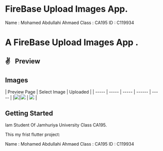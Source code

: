 # FireBase Upload Images App.
Name : Mohamed Abdullahi Ahmaed Class : CA195
ID : C119934

<h1>A FireBase Upload Images App .</h1>

## ✌  Preview

## Images

| Preview Page | Select Image | Uploaded |
| ----- | ----- | ----- | ------ | ----- |
|![][Preview ScreenShot]|![][Select Screenshot] | ![][Uploaded Screenshot] |


[Preview ScreenShot]: https://raw.githubusercontent.com/hiradu/hiradu/master/images/all.gif
[Select Screenshot]: https://raw.githubusercontent.com/hiradu/hiradu/master/images/11.jpeg
[Uploaded Screenshot]: https://raw.githubusercontent.com/hiradu/hiradu/master/images/55.jpeg



## Getting Started

Iam Student Of Jamhuriya University Class CA195.

This my frist flutter project:

Name : Mohamed Abdullahi Ahmaed Class : CA195
ID : C119934
